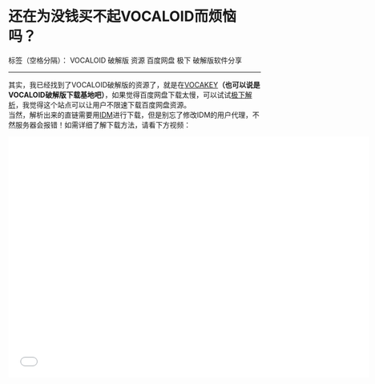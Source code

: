 # 还在为没钱买不起VOCALOID而烦恼吗？

标签（空格分隔）： VOCALOID 破解版 资源 百度网盘 极下 破解版软件分享

---

其实，我已经找到了VOCALOID破解版的资源了，就是在[VOCAKEY](http://vocakey.info)**（也可以说是VOCALOID破解版下载基地吧）**，如果觉得百度网盘下载太慢，可以试试[极下解析](https://jixia.fit)，我觉得这个站点可以让用户不限速下载百度网盘资源。<br>
当然，解析出来的直链需要用[IDM](https://pan.bilnn.com/s/DXqKIo)进行下载，但是别忘了修改IDM的用户代理，不然服务器会报错！如需详细了解下载方法，请看下方视频：<br>
<iframe src="//player.bilibili.com/player.html?aid=71865067&cid=124525990&page=1" 
scrolling="no" border="0" frameborder="no" 
framespacing="0" allowfullscreen="true" 
style="width:720px;height:480px"> 
</iframe>
